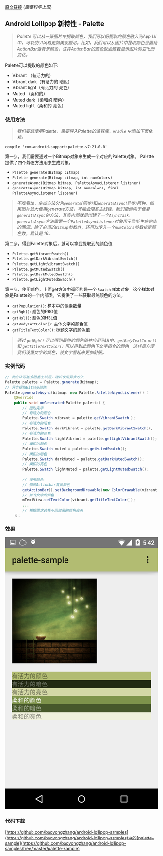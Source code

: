 [原文链接](http://baoyz.com/android/2014/10/21/android-palette-use/) (*需要科学上网*)

## Android Lollipop 新特性 - Palette

> *Palette 可以从一张图片中提取颜色，我们可以把提取的颜色融入到App UI中，可以使UI风格更加美观融洽。比如，我们可以从图片中提取颜色设置给ActionBar做背景颜色，这样ActionBar的颜色就会随着显示图片的变化而变化。*

Palette可以提取的颜色如下:
+ Vibrant （有活力的）
+ Vibrant dark（有活力的 暗色）
+ Vibrant light（有活力的 亮色）
+ Muted （柔和的）
+ Muted dark（柔和的 暗色）
+ Muted light（柔和的 亮色）

### 使用方法

> *我们要想使用Palette，需要导入Palette的兼容库，`Gradle` 中添加下面依赖。*

```
compile 'com.android.support:palette-v7:21.0.0'
```

第一步，我们需要通过一个Bitmap对象来生成一个对应的Palette对象。
Palette 提供了四个静态方法用来生成对象。

+ `Palette generate(Bitmap bitmap)`
+ `Palette generate(Bitmap bitmap, int numColors)`
+ `generateAsync(Bitmap bitmap, PaletteAsyncListener listener)`
+ `generateAsync(Bitmap bitmap, int numColors, final PaletteAsyncListener listener)`

> *不难看出，生成方法分为`generate`(同步)和`generateAsync`(异步)两种，如果图片过大使用generate方法，可能会阻塞主线程，我们更倾向于使用`generateAsync`的方法，其实内部就是创建了一个`AsyncTask`。`generateAsync`方法需要一个`PaletteAsyncListener`对象用于监听生成完毕的回调。除了必须的`Bitmap`参数外，还可以传入一个`numColors`参数指定颜色数，默认是 16。*

第二步，得到Palette对象后，就可以拿到提取到的颜色值

+ `Palette.getVibrantSwatch()`
+ `Palette.getDarkVibrantSwatch()`
+ `Palette.getLightVibrantSwatch()`
+ `Palette.getMutedSwatch()`
+ `Palette.getDarkMutedSwatch()`
+ `Palette.getLightMutedSwatch()`

第三步，使用颜色，上面get方法中返回的是一个 `Swatch` 样本对象，这个样本对象是Palette的一个内部类，它提供了一些获取最终颜色的方法。

+ `getPopulation()`: 样本中的像素数量
+ `getRgb()`: 颜色的RBG值
+ `getHsl()`: 颜色的HSL值
+ `getBodyTextColor()`: 主体文字的颜色值
+ `getTitleTextColor()`: 标题文字的颜色值

> *通过 `getRgb()` 可以得到最终的颜色值并应用到UI中。`getBodyTextColor()` 和 `getTitleTextColor()` 可以得到此颜色下文字适合的颜色，这样很方便我们设置文字的颜色，使文字看起来更加舒服。*

### 实例代码

```java
// 此方法可能会阻塞主线程，建议使用异步方法
Palette palette = Palette.generate(bitmap);   
// 异步提取Bitmap颜色
Palette.generateAsync(bitmap, new Palette.PaletteAsyncListener() {
    @Override
    public void onGenerated(Palette palette) {
        // 提取完毕
        // 有活力的颜色
        Palette.Swatch vibrant = palette.getVibrantSwatch();    
        // 有活力的暗色
        Palette.Swatch darkVibrant = palette.getDarkVibrantSwatch();    
        // 有活力的亮色
        Palette.Swatch lightVibrant = palette.getLightVibrantSwatch();    
        // 柔和的颜色
        Palette.Swatch muted = palette.getMutedSwatch();    
        // 柔和的暗色
        Palette.Swatch darkMuted = palette.getDarkMutedSwatch();    
        // 柔和的亮色
        Palette.Swatch lightMuted = palette.getLightMutedSwatch();    
 
        // 使用颜色
        // 修改Actionbar背景颜色
        getActionBar().setBackgroundDrawable(new ColorDrawable(vibrant.getRgb()));
        // 修改文字的颜色
        mTextView.setTextColor(vibrant.getTitleTextColor());
        ...
        // 根据需求选择不同效果的颜色应用
    });
```

### 效果

![pic](https://raw.githubusercontent.com/baoboy/baoboy.github.io/master/images/screenshots/palette_3.png)

### 代码下载

[https://github.com/baoyongzhang/android-lollipop-samples](https://github.com/baoyongzhang/android-lollipop-samples)中的[palette-sample](https://github.com/baoyongzhang/android-lollipop-samples/tree/master/palette-sample)
